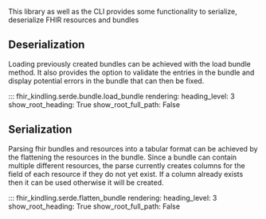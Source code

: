 This library as well as the CLI provides some functionality to serialize, deserialize FHIR resources and bundles

## Deserialization

Loading previously created bundles can be achieved with the load bundle method. It also provides the option to validate
the entries in the bundle and display potential errors in the bundle that can then be fixed.

::: fhir_kindling.serde.bundle.load_bundle
    rendering:
      heading_level: 3
      show_root_heading: True
      show_root_full_path: False


## Serialization

Parsing fhir bundles and resources into a tabular format can be achieved by the flattening the resources in the bundle.
Since a bundle can contain multiple different resources, the parse currently creates columns for the field of each
resource if they do not yet exist. If a column already exists then it can be used otherwise it will be created.

::: fhir_kindling.serde.flatten_bundle
    rendering:
      heading_level: 3
      show_root_heading: True
      show_root_full_path: False

